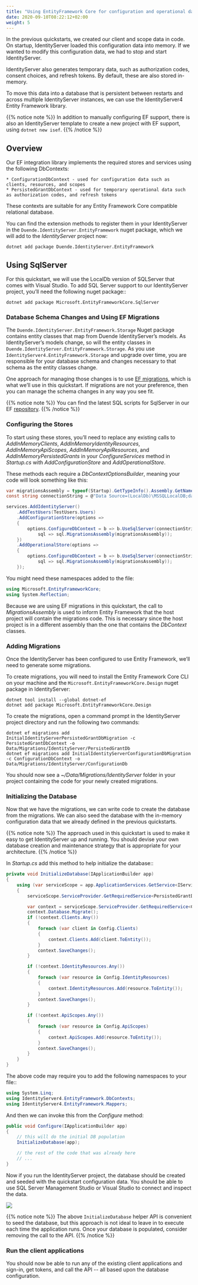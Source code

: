 ```yaml
---
title: "Using EntityFramework Core for configuration and operational data"
date: 2020-09-10T08:22:12+02:00
weight: 5
---
```


In the previous quickstarts, we created our client and scope data in code.
On startup, IdentityServer loaded this configuration data into memory.
If we wanted to modify this configuration data, we had to stop and start IdentityServer.

IdentityServer also generates temporary data, such as authorization codes, consent choices, and refresh tokens.
By default, these are also stored in-memory.

To move this data into a database that is persistent between restarts and across multiple IdentityServer instances, we can use the IdentityServer4 Entity Framework library.

{{% notice note %}}
In addition to manually configuring EF support, there is also an IdentityServer template to create a new project with EF support, using ``dotnet new isef``.
{{% /notice %}}

## Overview
Our EF integration library implements the required stores and services using the following DbContexts:

    * ConfigurationDbContext - used for configuration data such as clients, resources, and scopes
    * PersistedGrantDbContext - used for temporary operational data such as authorization codes, and refresh tokens

These contexts are suitable for any Entity Framework Core compatible relational database.

You can find the extension methods to register them in your IdentityServer in the ``Duende.IdentityServer.EntityFramework`` nuget package, which we will add to the *IdentityServer* project now:

    dotnet add package Duende.IdentityServer.EntityFramework

## Using SqlServer
For this quickstart, we will use the LocalDb version of SQLServer that comes with Visual Studio.
To add SQL Server support to our IdentityServer project, you’ll need the following nuget package::

    dotnet add package Microsoft.EntityFrameworkCore.SqlServer

### Database Schema Changes and Using EF Migrations
The ``Duende.IdentityServer.EntityFramework.Storage`` Nuget package contains entity classes that map from Duende IdentityServer’s models.
As IdentityServer’s models change, so will the entity classes in ``Duende.IdentityServer.EntityFramework.Storage``.
As you use ``IdentityServer4.EntityFramework.Storage`` and upgrade over time, you are responsible for your database schema and changes necessary to that schema as the entity classes change.

One approach for managing those changes is to use [EF migrations](https://docs.microsoft.com/en-us/ef/core/managing-schemas/migrations/index), which is what we’ll use in this quickstart.
If migrations are not your preference, then you can manage the schema changes in any way you see fit.

{{% notice note %}}
You can find the latest SQL scripts for SqlServer in our EF [repository](https://github.com/Duende/IdentityServer4/tree/main/src/EntityFramework.Storage/migrations/SqlServer/Migrations>).
{{% /notice %}}

### Configuring the Stores
To start using these stores, you’ll need to replace any existing calls to *AddInMemoryClients*, *AddInMemoryIdentityResources*, *AddInMemoryApiScopes*, *AddInMemoryApiResources*, and *AddInMemoryPersistedGrants* in your *ConfigureServices* method in *Startup.cs* with *AddConfigurationStore* and *AddOperationalStore*.

These methods each require a *DbContextOptionsBuilder*, meaning your code will look something like this:

```cs
var migrationsAssembly = typeof(Startup).GetTypeInfo().Assembly.GetName().Name;
const string connectionString = @"Data Source=(LocalDb)\MSSQLLocalDB;database=IdentityServer.Quickstart.EntityFramework;trusted_connection=yes;";

services.AddIdentityServer()
    .AddTestUsers(TestUsers.Users)
    .AddConfigurationStore(options =>
    {
        options.ConfigureDbContext = b => b.UseSqlServer(connectionString,
            sql => sql.MigrationsAssembly(migrationsAssembly));
    })
    .AddOperationalStore(options =>
    {
        options.ConfigureDbContext = b => b.UseSqlServer(connectionString,
            sql => sql.MigrationsAssembly(migrationsAssembly));
    });
```

You might need these namespaces added to the file:

```cs
using Microsoft.EntityFrameworkCore;
using System.Reflection;
```

Because we are using EF migrations in this quickstart, the call to *MigrationsAssembly* is used to inform Entity Framework that the host project will contain the migrations code.
This is necessary since the host project is in a different assembly than the one that contains the *DbContext* classes.

### Adding Migrations
Once the IdentityServer has been configured to use Entity Framework, we’ll need to generate some migrations.

To create migrations, you will need to install the Entity Framework Core CLI on your machine and the ``Microsoft.EntityFrameworkCore.Design`` nuget package in IdentityServer:

    dotnet tool install --global dotnet-ef
    dotnet add package Microsoft.EntityFrameworkCore.Design

To create the migrations, open a command prompt in the IdentityServer project directory and run the following two commands:

    dotnet ef migrations add InitialIdentityServerPersistedGrantDbMigration -c PersistedGrantDbContext -o Data/Migrations/IdentityServer/PersistedGrantDb
    dotnet ef migrations add InitialIdentityServerConfigurationDbMigration -c ConfigurationDbContext -o Data/Migrations/IdentityServer/ConfigurationDb

You should now see a *~/Data/Migrations/IdentityServer* folder in your project containing the code for your newly created migrations.

### Initializing the Database
Now that we have the migrations, we can write code to create the database from the migrations.
We can also seed the database with the in-memory configuration data that we already defined in the previous quickstarts.

{{% notice note %}}
The approach used in this quickstart is used to make it easy to get IdentityServer up and running. You should devise your own database creation and maintenance strategy that is appropriate for your architecture.
{{% /notice %}}

In *Startup.cs* add this method to help initialize the database::

```cs
private void InitializeDatabase(IApplicationBuilder app)
{
    using (var serviceScope = app.ApplicationServices.GetService<IServiceScopeFactory>().CreateScope())
    {
        serviceScope.ServiceProvider.GetRequiredService<PersistedGrantDbContext>().Database.Migrate();

        var context = serviceScope.ServiceProvider.GetRequiredService<ConfigurationDbContext>();
        context.Database.Migrate();
        if (!context.Clients.Any())
        {
            foreach (var client in Config.Clients)
            {
                context.Clients.Add(client.ToEntity());
            }
            context.SaveChanges();
        }

        if (!context.IdentityResources.Any())
        {
            foreach (var resource in Config.IdentityResources)
            {
                context.IdentityResources.Add(resource.ToEntity());
            }
            context.SaveChanges();
        }

        if (!context.ApiScopes.Any())
        {
            foreach (var resource in Config.ApiScopes)
            {
                context.ApiScopes.Add(resource.ToEntity());
            }
            context.SaveChanges();
        }
    }
}
```

The above code may require you to add the following namespaces to your file::

```cs
using System.Linq;
using IdentityServer4.EntityFramework.DbContexts;
using IdentityServer4.EntityFramework.Mappers;
```

And then we can invoke this from the *Configure* method:

```cs
public void Configure(IApplicationBuilder app)
{
    // this will do the initial DB population
    InitializeDatabase(app);

    // the rest of the code that was already here
    // ...
}
```

Now if you run the IdentityServer project, the database should be created and seeded with the quickstart configuration data.
You should be able to use SQL Server Management Studio or Visual Studio to connect and inspect the data.

![](../images/ef_database.png)

{{% notice note %}}
The above ``InitializeDatabase`` helper API is convenient to seed the database, but this approach is not ideal to leave in to execute each time the application runs. Once your database is populated, consider removing the call to the API.
{{% /notice %}}

### Run the client applications
You should now be able to run any of the existing client applications and sign-in, get tokens, and call the API -- all based upon the database configuration.
